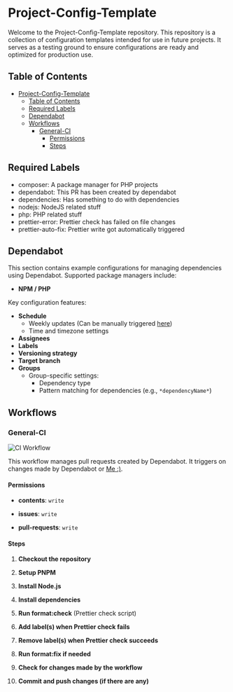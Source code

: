 # Project-Config-Template

Welcome to the Project-Config-Template repository. This repository is a collection of configuration templates intended for use in future projects. It serves as a testing ground to ensure configurations are ready and optimized for production use.

## Table of Contents

- [Project-Config-Template](#project-config-template)
  - [Table of Contents](#table-of-contents)
  - [Required Labels](#required-labels)
  - [Dependabot](#dependabot)
  - [Workflows](#workflows)
    - [General-CI](#general-ci)
      - [Permissions](#permissions)
      - [Steps](#steps)

## Required Labels

- composer: A package manager for PHP projects
- dependabot: This PR has been created by dependabot
- dependencies: Has something to do with dependencies
- nodejs: NodeJS related stuff
- php: PHP related stuff
- prettier-error: Prettier check has failed on file changes
- prettier-auto-fix: Prettier write got automatically triggered

## Dependabot

This section contains example configurations for managing dependencies using Dependabot. Supported package managers include:

- **NPM / PHP**

Key configuration features:

- **Schedule**
  - Weekly updates (Can be manually triggered [here](https://github.com/Neonsy/Configuration-Template-Collection-Lab/network/dependencies))
  - Time and timezone settings
- **Assignees**
- **Labels**
- **Versioning strategy**
- **Target branch**
- **Groups**
  - Group-specific settings:
    - Dependency type
    - Pattern matching for dependencies (e.g., `*dependencyName*`)

## Workflows

### General-CI

![CI Workflow](https://github.com/Neonsy/Configuration-Template-Collection-Lab/actions/workflows/general-ci.yml/badge.svg)

This workflow manages pull requests created by Dependabot. It triggers on changes made by Dependabot or [Me :)](https://github.com/Neonsy).

#### Permissions

- **contents**: `write`

- **issues**: `write`

- **pull-requests**: `write`

#### Steps

1. **Checkout the repository**

2. **Setup PNPM**

3. **Install Node.js**

4. **Install dependencies**

5. **Run format:check** (Prettier check script)

6. **Add label(s) when Prettier check fails**

7. **Remove label(s) when Prettier check succeeds**

8. **Run format:fix if needed**

9. **Check for changes made by the workflow**

10. **Commit and push changes (if there are any)**
